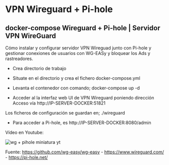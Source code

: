 # VPN Wireguard + Pi-hole

## docker-compose Wireguard + Pi-hole | Servidor VPN WireGuard

Cómo instalar y configurar servidor VPN Wireguad junto con Pi-hole y gestionar conexiones de usuarios con WG-EASy y bloquear los Ads y rastreadores.

- Crea directorio de trabajo

- Situate en el directorio y crea el fichero docker-compose.yml

- Levanta el contenedor con comando; docker-compose up -d

- Acceder al la interfaz web UI de VPN Wireguard poniendo dirección Acceso vía http://IP-SERVER-DOCKER:51821

Los ficheros de configuración se guardan en; ./wireguard

- Para acceder a Pi-hole, es http://IP-SERVER-DOCKER:8080/admin
  
Vídeo en Youtube:



![wg + pihole miniatura yt](https://github.com/JLalib/docker-wireguard-pihole/assets/57844755/065f2803-4bd2-4dc4-98f0-3a29e728c0e2)


Fuente: https://github.com/wg-easy/wg-easy - https://www.wireguard.com/ - https://pi-hole.net/

